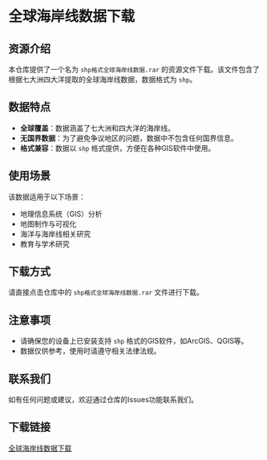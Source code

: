 # 全球海岸线数据下载

## 资源介绍

本仓库提供了一个名为 `shp格式全球海岸线数据.rar` 的资源文件下载。该文件包含了根据七大洲四大洋提取的全球海岸线数据，数据格式为 `shp`。

## 数据特点

- **全球覆盖**：数据涵盖了七大洲和四大洋的海岸线。
- **无国界数据**：为了避免争议地区的问题，数据中不包含任何国界信息。
- **格式兼容**：数据以 `shp` 格式提供，方便在各种GIS软件中使用。

## 使用场景

该数据适用于以下场景：

- 地理信息系统（GIS）分析
- 地图制作与可视化
- 海洋与海岸线相关研究
- 教育与学术研究

## 下载方式

请直接点击仓库中的 `shp格式全球海岸线数据.rar` 文件进行下载。

## 注意事项

- 请确保您的设备上已安装支持 `shp` 格式的GIS软件，如ArcGIS、QGIS等。
- 数据仅供参考，使用时请遵守相关法律法规。

## 联系我们

如有任何问题或建议，欢迎通过仓库的Issues功能联系我们。

## 下载链接

[全球海岸线数据下载](https://pan.quark.cn/s/93a9af31be1a)